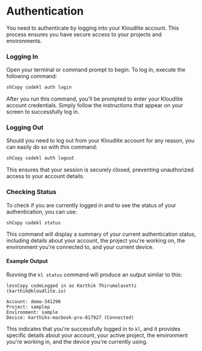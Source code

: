 # Authentication

You need to authenticate by logging into your Kloudlite account. This process ensures you have secure access to your projects and environments.

### Logging In

Open your terminal or command prompt to begin. To log in, execute the following command:

```sh
shCopy codekl auth login
```

After you run this command, you'll be prompted to enter your Kloudlite account credentials. Simply follow the instructions that appear on your screen to successfully log in.

### Logging Out

Should you need to log out from your Kloudlite account for any reason, you can easily do so with this command:

```sh
shCopy codekl auth logout
```

This ensures that your session is securely closed, preventing unauthorized access to your account details.

### Checking Status

To check if you are currently logged in and to see the status of your authentication, you can use:

```sh
shCopy codekl status
```

This command will display a summary of your current authentication status, including details about your account, the project you're working on, the environment you're connected to, and your current device.

#### Example Output

Running the `kl status` command will produce an output similar to this:

```less
lessCopy codeLogged in as Karthik Thirumalasetti (karthik@kloudlite.io)

Account: demo-341290
Project: samplep
Environment: sample
Device: karthiks-macbook-pro-817927 (Connected)
```

This indicates that you're successfully logged in to `kl`, and it provides specific details about your account, your active project, the environment you're working in, and the device you're currently using.
